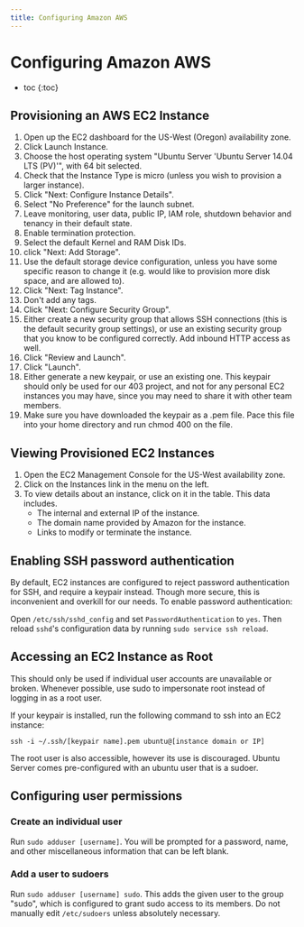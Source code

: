 ```yaml
---
title: Configuring Amazon AWS
---
```


# Configuring Amazon AWS

* toc
{:toc}

## Provisioning an AWS EC2 Instance

1. Open up the EC2 dashboard for the US-West (Oregon) availability zone.
2. Click Launch Instance.
3. Choose the host operating system "Ubuntu Server 'Ubuntu Server 14.04 LTS (PV)'", with 64 bit selected.
4. Check that the Instance Type is micro (unless you wish to provision a larger instance).
5. Click "Next: Configure Instance Details".
6. Select "No Preference" for the launch subnet.
7. Leave monitoring, user data, public IP, IAM role, shutdown behavior and tenancy in their default state.
8. Enable termination protection.
9. Select the default Kernel and RAM Disk IDs.
10. click "Next: Add Storage".
11. Use the default storage device configuration, unless you have some specific reason to change it (e.g. would like to provision more disk space, and are allowed to).
12. Click "Next: Tag Instance".
13. Don't add any tags.
14. Click "Next: Configure Security Group".
15. Either create a new security group that allows SSH connections (this is the default security group settings), or use an existing security group that you know to be configured correctly. Add inbound HTTP access as well.
16. Click "Review and Launch".
17. Click "Launch".
18. Either generate a new keypair, or use an existing one. This keypair should only be used for our 403 project, and not for any personal EC2 instances you may have, since you may need to share it with other team members.
19. Make sure you have downloaded the keypair as a .pem file. Pace this file into your home directory and run chmod 400 on the file.

## Viewing Provisioned EC2 Instances

1. Open the EC2 Management Console for the US-West availability zone.
2. Click on the Instances link in the menu on the left.
3. To view details about an instance, click on it in the table. This data includes.
	* The internal and external IP of the instance.
	* The domain name provided by Amazon for the instance.
	* Links to modify or terminate the instance.

## Enabling SSH password authentication

By default, EC2 instances are configured to reject password authentication for SSH, and require a keypair instead. Though more secure, this is inconvenient and overkill for our needs. To enable password authentication:

Open `/etc/ssh/sshd_config` and set `PasswordAuthentication` to `yes`. Then reload `sshd`'s configuration data by running `sudo service ssh reload`.

## Accessing an EC2 Instance as Root

This should only be used if individual user accounts are unavailable or broken. Whenever possible, use sudo to impersonate root instead of logging in as a root user.

If your keypair is installed, run the following command to ssh into an EC2 instance:

	ssh -i ~/.ssh/[keypair name].pem ubuntu@[instance domain or IP]

The root user is also accessible, however its use is discouraged. Ubuntu Server comes pre-configured with an ubuntu user that is a sudoer.

## Configuring user permissions

### Create an individual user

Run `sudo adduser [username]`. You will be prompted for a password, name, and other miscellaneous information that can be left blank.

### Add a user to sudoers

Run `sudo adduser [username] sudo`. This adds the given user to the group "sudo", which is configured to grant sudo access to its members. Do not manually edit `/etc/sudoers` unless absolutely necessary.